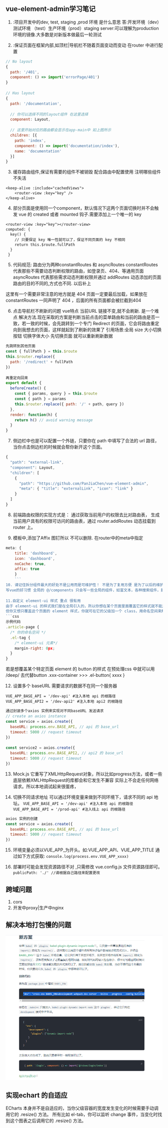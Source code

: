## vue-element-admin学习笔记
1. :项目开发中的dev, test, staging ,prod 环境 是什么意思
答:开发环境（dev） 测试环境 （test）生产环境（prod）staging server:可以理解为production环境的镜像.大多数是对新版本做最后一轮测试

2. :保证页面在框架内部,如顶栏|导航栏不随着页面变动而变动 在router 中进行配置
``` js 
// No layout
{
  path: '/401',
  component: () => import('errorPage/401')
}

// Has layout
{
  path: '/documentation',

  // 你可以选择不同的layout组件 在这里选择
  component: Layout,

  // 这里开始对应的路由都会显示在app-main中 如上图所示
  children: [{
    path: 'index',
    component: () => import('documentation/index'),
    name: 'documentation'
  }]
}
```
3. 缓存路由组件,保证有需要的组件不被销毁 配合路由中配置使用 注明哪些组件不失活
```vue
<keep-alive :include="cachedViews">
    <router-view :key="key" />
</keep-alive>
```
4. 部分页面是使用同一个component，默认情况下这两个页面切换时并不会触发 vue 的 created 或者 mounted 钩子.需要添加上一个唯一的 key
``` vue
<router-view :key="key"></router-view>
computed: {
  key() {
    // 只要保证 key 唯一性就可以了，保证不同页面的 key 不相同
    return this.$route.fullPath
  }
 }
 ```
5. 代码规范: 路由分为两种constantRoutes 和 asyncRoutes
constantRoutes  代表那些不需要动态判断权限的路由，如登录页、404、等通用页面
asyncRoutes 代表那些需求动态判断权限并通过 addRoutes 动态添加的页面
路由的目的不同的,方式也不同. 以后补上

这里有一个需要非常注意的地方就是 404 页面一定要最后加载，如果放在 constantRoutes 一同声明了 404 ，后面的所有页面都会被拦截到404

6. 点击导航栏不刷新的问题 vue特点 当前URL 链接不变,就不会刷新.
   是一个难点 解决方法.现在采取的方案是判断当前点击的菜单路由和当前的路由是否一致，若一致的时候，会先跳转到一个专门 Redirect 的页面，它会将路由重定向到我想去的页面，这样就起到了刷新的效果了
引用场景:全局 size 大小切换按钮 切换字体大小 先切换页面 就可以重新刷新数据 
```js
先跳转到其他页面
const { fullPath } = this.$route
this.$router.replace({
  path: '/redirect' + fullPath
})

再重定向回来
export default {
  beforeCreate() {
    const { params, query } = this.$route
    const { path } = params
    this.$router.replace({ path: '/' + path, query })
  },
  render: function(h) {
    return h() // avoid warning message
  }
}
```
7. 侧边栏中也是可以配置一个外链，只要你在 path 中填写了合法的 url 路径，当你点击侧边栏的时候就会帮你新开这个页面。
``` js
{
  "path": "external-link",
  "component": Layout,
  "children": [
    {
      "path": "https://github.com/PanJiaChen/vue-element-admin",
      "meta": { "title": "externalLink", "icon": "link" }
    }
  ]
}
```
8. 前端路由权限的实现方式是：
通过获取当前用户的权限去比对路由表，
生成当前用户具有的权限可访问的路由表，通过 router.addRoutes 动态挂载到 router 上。

9. 模板中,添加了Affix 图钉所以 不可以删除.
在router中的meta中指定
``` js
meta: {
    title: 'dashboard',
    icon: 'dashboard',
    noCache: true,
    affix: true
    }
    ```
10. 请记住拆分组件最大的好处不是公用而是可维护性！ 不是为了复用方便 是为了以后的维护方便
写vue的好习惯 全局的 @/components 只会写一些全局的组件，如富文本，各种搜索组件，封装的日期组件等等能被公用的组件。每个页面或者模块特定的业务组件则会写在当前 views 下面

11.自定义 element-ui 样式 重点 很有用
由于 element-ui 的样式我们是在全局引入的，所以你想在某个页面里面覆盖它的样式就不能加 scoped 直接style的方式
但你又想只覆盖这个页面的 element 样式，你就可在它的父级加一个 class，用命名空间来解决问题
```css
示例代码
.article-page {
  /* 你的命名空间 */
  .el-tag {
    /* element-ui 元素*/
    margin-right: 0px;
  }
}
```
若是想覆盖某个特定页面 element 的 button 的样式  在预处理css 中就可以用 /deep/ 去代替button
.xxx-container >>> .el-button{
  xxxx
}

12. 设置多个 baseURL 需要请求的数据不在同一个服务器
```
VUE_APP_BASE_API = '/dev-api' #注入本地 api 的根路径
VUE_APP_BASE_API2 = '/dev-api2' #注入本地 api2 的根路径
```
```js 
通过封装多个axios 实例来实现对不同baseURL 发送请求
// create an axios instance
const service = axios.create({
  baseURL: process.env.BASE_API, // api 的 base_url
  timeout: 5000 // request timeout
})

const service2 = axios.create({
  baseURL: process.env.BASE_API2, // api2 的 base_url
  timeout: 5000 // request timeout
})
```

13. Mock.js 它重写了XMLHttpRequest对象，所以比如progress方法，或者一些底层依赖XMLHttpRequest的库都会和它发生不兼容 
    实际上不会走任何网络请求。所以本地调试起来很蛋疼，

14. 切换不同请求地址 可以通过环境变量来做到不同环境下，请求不同的 api 地址。
    `VUE_APP_BASE_API = '/dev-api' #注入本地 api 的根路径`
    `VUE_APP_BASE_API = '/prod-api' #注入线上 api 的根路径`
``` js
axios 实例的创建
const service = axios.create({
  baseURL: process.env.BASE_API, // api 的 base_url
  timeout: 5000 // request timeout
})
```
15. 环境变量必须以VUE_APP_为开头。如:VUE_APP_API、VUE_APP_TITLE
    通过如下方式获取:
    `console.log(process.env.VUE_APP_xxxx)`

16. 部署时可能会发现资源路径不对 ,只需修改 vue.config.js 文件资源路径即可。
    `publicPath: './' //请根据自己路径来配置更改`


## 跨域问题
1. cors
2. 开发中proxy|生产中nginx


## 解决本地打包慢的问题
![笔记,解决本地打包慢的问题](./../图片/笔记.png)

## 实现echart 的自适应
ECharts 本身并不是自适应的，当你父级容器的宽度发生变化的时候需要手动调用它的 .resize() 方法。
 所有比如 el-tab，你可以监听 change 事件，当变化时找到这个图表之后调用它的 .resize() 方法。


